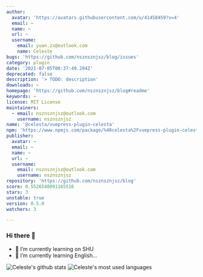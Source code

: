 ```yaml
---
author:
  avatar: 'https://avatars.githubusercontent.com/u/41458459?v=4'
  email: ~
  name: ~
  url: ~
  username:
    email: yuan.zx@outlook.com
    name: Celeste
bugs: 'https://github.com/nsznsznjsz/blog/issues'
category: plugin
date: '2021-07-05T00:37:49.204Z'
deprecated: false
description: '> TODO: description'
downloads: ~
homepage: 'https://github.com/nsznsznjsz/blog#readme'
keywords: ~
license: MIT License
maintainers:
  - email: nsznsznjsz@outlook.com
    username: nsznsznjsz
name: '@celesta/vuepress-plugin-celesta'
npm: 'https://www.npmjs.com/package/%40celesta%2Fvuepress-plugin-celesta'
publisher:
  avatar: ~
  email: ~
  name: ~
  url: ~
  username:
    email: nsznsznjsz@outlook.com
    username: nsznsznjsz
repository: 'https://github.com/nsznsznjsz/blog'
score: 0.5526548091165516
stars: 3
unstable: true
version: 0.5.0
watchers: 3

---
```


### Hi there 👋

- 🌱 I’m currently learning on SHU
- 🤔 I’m currently learning English...

![Celeste's github stats](https://github-readme-stats.vercel.app/api/?username=yzx9&show_icons=true&hide_title=true)
![Celeste's most used languages](https://github-readme-stats.vercel.app/api/top-langs/?username=yzx9&layout=compact&exclude_repo=yzx9.github.io)

<!--
**yzx9/yzx9** is a ✨ _special_ ✨ repository because its `README.md` (this file) appears on your GitHub profile.

Here are some ideas to get you started:

- 🔭 I’m currently working on ...
- 🌱 I’m currently learning ...
- 👯 I’m looking to collaborate on ...
- 🤔 I’m looking for help with ...
- 💬 Ask me about ...
- 📫 How to reach me: ...
- 😄 Pronouns: ...
- ⚡ Fun fact: ...
-->

